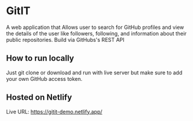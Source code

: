 # GitIT

A web application that Allows user to search for GitHub profiles and view the details of the user like followers, following, and information about their public repositories. Build via GitHubs's REST API

## How to run locally

Just git clone or download and run with live server but make sure to add your own GitHub access token.

## Hosted on Netlify

Live URL: https://gitit-demo.netlify.app/
